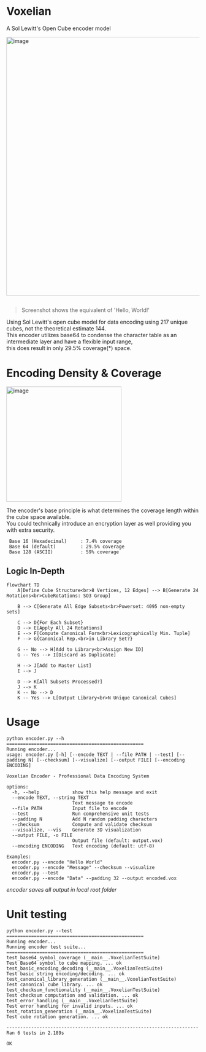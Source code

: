 # Voxelian
A Sol Lewitt's Open Cube encoder model


<img width="930" height="674" alt="image" src="https://github.com/user-attachments/assets/f6f2a905-ac3c-48d0-a63f-d6fa0bd41a52" />  

##
> Screenshot shows the equivalent of 'Hello, World!'  

Using Sol Lewitt's open cube model for data encoding using 217 unique cubes, not the theoretical estimate 144.  
This encoder utilizes base64 to condense the character table as an intermediate layer and have a flexible input range,  
this does result in only 29.5% coverage(*) space.  

# Encoding Density & Coverage

<img width="300" alt="image" src="https://github.com/user-attachments/assets/68aded04-b967-4282-8626-6de11c8c6eac" />  

The encoder's base principle is what determines the coverage length within the cube space available.  
You could technically introduce an encryption layer as well providing you with extra security.  

```
 Base 16 (Hexadecimal)     : 7.4% coverage
 Base 64 (default)         : 29.5% coverage
 Base 128 (ASCII)          : 59% coverage
```

## Logic In-Depth

```mermaid
flowchart TD
    A[Define Cube Structure<br>8 Vertices, 12 Edges] --> B[Generate 24 Rotations<br>CubeRotations: SO3 Group]

    B --> C[Generate All Edge Subsets<br>Powerset: 4095 non-empty sets]

    C --> D{For Each Subset}
    D --> E[Apply All 24 Rotations]
    E --> F[Compute Canonical Form<br>Lexicographically Min. Tuple]
    F --> G{Canonical Rep.<br>in Library Set?}

    G -- No --> H[Add to Library<br>Assign New ID]
    G -- Yes --> I[Discard as Duplicate]
    
    H --> J[Add to Master List]
    I --> J

    D --> K[All Subsets Processed?]
    J --> K
    K -- No --> D
    K -- Yes --> L[Output Library<br>N Unique Canonical Cubes]
```
# Usage
```
python encoder.py --h
==================================================
Running encoder...
usage: encoder.py [-h] [--encode TEXT | --file PATH | --test] [--padding N] [--checksum] [--visualize] [--output FILE] [--encoding ENCODING]

Voxelian Encoder - Professional Data Encoding System

options:
  -h, --help            show this help message and exit
  --encode TEXT, --string TEXT
                        Text message to encode
  --file PATH           Input file to encode
  --test                Run comprehensive unit tests
  --padding N           Add N random padding characters
  --checksum            Compute and validate checksum
  --visualize, --vis    Generate 3D visualization
  --output FILE, -o FILE
                        Output file (default: output.vox)
  --encoding ENCODING   Text encoding (default: utf-8)

Examples:
  encoder.py --encode "Hello World"
  encoder.py --encode "Message" --checksum --visualize
  encoder.py --test
  encoder.py --encode "Data" --padding 32 --output encoded.vox
```

*encoder saves all output in local root folder*

# Unit testing
```
python encoder.py --test
==================================================
Running encoder...
Running encoder test suite...
==================================================
test_base64_symbol_coverage (__main__.VoxelianTestSuite)
Test Base64 symbol to cube mapping. ... ok
test_basic_encoding_decoding (__main__.VoxelianTestSuite)
Test basic string encoding/decoding. ... ok
test_canonical_library_generation (__main__.VoxelianTestSuite)
Test canonical cube library. ... ok
test_checksum_functionality (__main__.VoxelianTestSuite)
Test checksum computation and validation. ... ok
test_error_handling (__main__.VoxelianTestSuite)
Test error handling for invalid inputs. ... ok
test_rotation_generation (__main__.VoxelianTestSuite)
Test cube rotation generation. ... ok

----------------------------------------------------------------------
Ran 6 tests in 2.189s

OK
```
